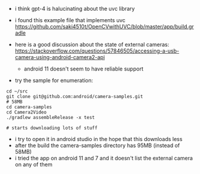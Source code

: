 
- i think gpt-4 is halucinating about the uvc library
- i found this example file that implements uvc
  https://github.com/saki4510t/OpenCVwithUVC/blob/master/app/build.gradle

- here is a good discussion about the state of external cameras:
  https://stackoverflow.com/questions/57846505/accessing-a-usb-camera-using-android-camera2-api
  
  - android 11 doesn't seem to have reliable support

- try the sample for enumeration:
```
cd ~/src
git clone git@github.com:android/camera-samples.git
# 58MB
cd camera-samples
cd Camera2Video
./gradlew assembleRelease -x test

# starts downloading lots of stuff

```

- i try to open it in android studio in the hope that this downloads
  less
- after the build the camera-samples directory has 95MB (instead of 58MB)
- i tried the app on android 11 and 7 and it doesn't list the external
  camera on any of them
